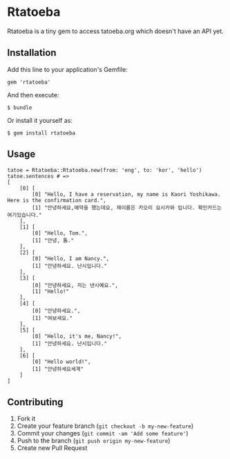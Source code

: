 # Rtatoeba

Rtatoeba is a tiny gem to access tatoeba.org which doesn't have an API yet.

## Installation

Add this line to your application's Gemfile:

    gem 'rtatoeba'

And then execute:

    $ bundle

Or install it yourself as:

    $ gem install rtatoeba

## Usage

    tatoe = Rtatoeba::Rtatoeba.new(from: 'eng', to: 'kor', 'hello')
    tatoe.sentences # =>
    [
        [0] [
            [0] "Hello, I have a reservation, my name is Kaori Yoshikawa. Here is the confirmation card.",
            [1] "안녕하세요,예약을 했는데요, 제이름은 카오리 요시카와 입니다. 확인카드는 여기있습니다."
        ],
        [1] [
            [0] "Hello, Tom.",
            [1] "안녕, 톰."
        ],
        [2] [
            [0] "Hello, I am Nancy.",
            [1] "안녕하세요. 난시입니다."
        ],
        [3] [
            [0] "안녕하세요, 저는 낸시예요.",
            [1] "Hello!"
        ],
        [4] [
            [0] "안녕하세요.",
            [1] "여보세요."
        ],
        [5] [
            [0] "Hello, it's me, Nancy!",
            [1] "안녕하세요. 난시입니다."
        ],
        [6] [
            [0] "Hello world!",
            [1] "안녕하세요세계"
        ]
    ]


## Contributing

1. Fork it
2. Create your feature branch (`git checkout -b my-new-feature`)
3. Commit your changes (`git commit -am 'Add some feature'`)
4. Push to the branch (`git push origin my-new-feature`)
5. Create new Pull Request
